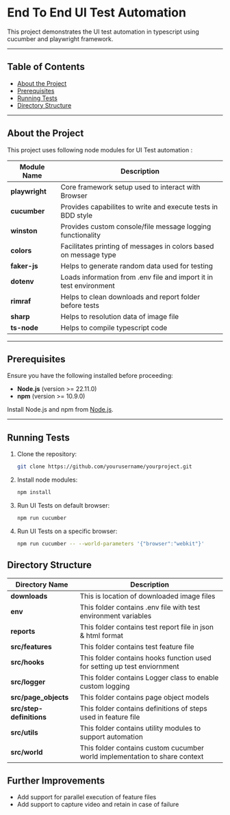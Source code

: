 # End To End UI Test Automation

This project demonstrates the UI test automation in typescript using cucumber and playwright framework.

---

## Table of Contents

- [About the Project](#about-the-project)
- [Prerequisites](#prerequisites)
- [Running Tests](#running-tests)
- [Directory Structure](#directory-structure)

---

## About the Project

This project uses following node modules for UI Test automation :

| Module Name      | Description                                                              |
|------------------|--------------------------------------------------------------------------|
| **playwright**   | Core framework setup used to interact with Browser                       |
| **cucumber**     | Provides capabilites to write and execute tests in BDD style             |
| **winston**      | Provides custom console/file message logging functionality               |
| **colors**       | Facilitates printing of messages in colors based on message type         |
| **faker-js**     | Helps to generate random data used for testing                           |
| **dotenv**       | Loads information from .env file and import it in test environment       |
| **rimraf**       | Helps to clean downloads and report folder before tests                  |
| **sharp**        | Helps to resolution data of image file                                   |
| **ts-node**      | Helps to compile typescript code                                         |

---

## Prerequisites

Ensure you have the following installed before proceeding:
- **Node.js** (version >= 22.11.0)
- **npm** (version >= 10.9.0)

Install Node.js and npm from [Node.js](https://nodejs.org/).

---

## Running Tests

1. Clone the repository:
   ```bash
   git clone https://github.com/yourusername/yourproject.git

2. Install node modules:
   ```bash
   npm install

3. Run UI Tests on default browser:
   ```bash
   npm run cucumber

4. Run UI Tests on a specific browser:

   ```bash
   npm run cucumber -- --world-parameters '{"browser":"webkit"}' 

## Directory Structure

| Directory Name      | Description                                                              |
|---------------------|--------------------------------------------------------------------------|
| **downloads**       | This is location of downloaded image files                               |
| **env**             | This folder contains .env file with test environment variables           |
| **reports**         | This folder contains test report file in json & html format              |
| **src/features**    | This folder contains test feature file |
| **src/hooks**       | This folder contains hooks function used for setting up test enviornment |
| **src/logger**      | This folder contains Logger class to enable custom logging |
| **src/page_objects**| This folder contains page object models |
| **src/step-definitions**| This folder contains definitions of steps used in feature file|
| **src/utils**       | This folder contains utility modules to support automation |
| **src/world**       | This folder contains custom cucumber world implementation to share context|

## Further Improvements

- Add support for parallel execution of feature files
- Add support to capture video and retain in case of failure 